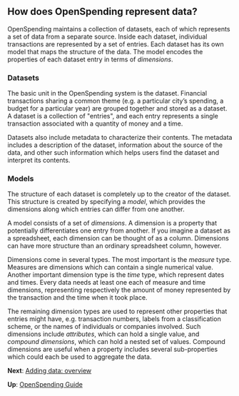 ## How does OpenSpending represent data?

OpenSpending maintains a collection of datasets, each of which represents a set of data from a separate source. Inside each dataset, individual transactions are represented by a set of entries. Each dataset has its own model that maps the structure of the data. The model encodes the properties of each dataset entry in terms of *dimensions*.

### Datasets

The basic unit in the OpenSpending system is the dataset. Financial transactions sharing a common theme (e.g. a particular city’s spending, a budget for a particular year) are grouped together and stored as a dataset. A dataset is a collection of "entries", and each entry represents a single transaction associated with a quantity of money and a time.

Datasets also include metadata to characterize their contents. The metadata includes a description of the dataset, information about the source of the data, and other such information which helps users find the dataset and interpret its contents.

### Models

The structure of each dataset is completely up to the creator of the dataset. This structure is created by specifying a *model*, which provides the dimensions along which entries can differ from one another.

A model consists of a set of *dimensions*. A dimension is a property that potentially differentiates one entry from another. If you imagine a dataset as a spreadsheet, each dimension can be thought of as a column. Dimensions can have more structure than an ordinary spreadsheet column, however.

Dimensions come in several types. The most important is the *measure* type. Measures are dimensions which can contain a single numerical value. Another important dimension type is the *time* type, which represent dates and times. Every data needs at least one each of measure and time dimensions, representing respectively the amount of money represented by the transaction and the time when it took place.

The remaining dimension types are used to represent other properties that entries might have, e.g. transaction numbers, labels from a classification scheme, or the names of individuals or companies involved. Such dimensions include *attributes*, which can hold a single value, and *compound dimensions*, which can hold a nested set of values. Compound dimensions are useful when a property includes several sub-properties which could each be used to aggregate the data.

**Next**: [Adding data: overview](../adding-data-overview)

**Up**: [OpenSpending Guide](../)
